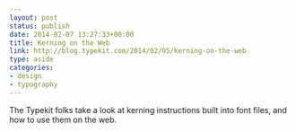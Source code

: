 ```yaml
---
layout: post
status: publish
date: 2014-02-07 13:27:33+00:00
title: Kerning on the Web
link: http://blog.typekit.com/2014/02/05/kerning-on-the-web
type: aside
categories:
- design
- typography
---
```


The Typekit folks take a look at kerning instructions built into font files, and how to use them on the web.



